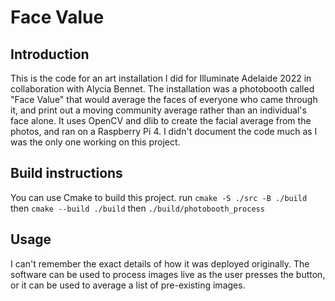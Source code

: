 # Face Value
## Introduction
This is the code for an art installation I did for Illuminate Adelaide 2022 in collaboration with Alycia Bennet. The installation was a photobooth called "Face Value" that would average the faces of everyone who came through it, and print out a moving community average rather than an individual's face alone. It uses OpenCV and dlib to create the facial average from the photos, and ran on a Raspberry Pi 4. I didn't document the code much as I was the only one working on this project.

## Build instructions
You can use Cmake to build this project.
run `cmake -S ./src -B ./build`
then `cmake --build ./build`
then `./build/photobooth_process`

## Usage
I can't remember the exact details of how it was deployed originally. The software can be used to process images live as the user presses the button, or it can be used to average a list of pre-existing images.          
